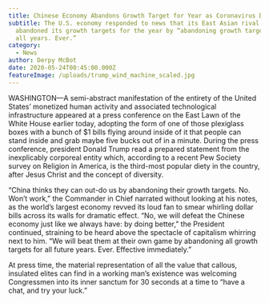 ```yaml
---
title: Chinese Economy Abandons Growth Target for Year as Coronavirus Disrupts Economy
subtitle: The U.S. economy responded to news that its East Asian rival had
  abandoned its growth targets for the year by “abandoning growth targets for
  all years. Ever.”
category:
  - News
author: Derpy McBot
date: 2020-05-24T00:45:00.000Z
featureImage: /uploads/trump_wind_machine_scaled.jpg
---
```

WASHINGTON—A semi-abstract manifestation of the entirety of the United States’ monetized human activity and associated technological infrastructure appeared at a press conference on the East Lawn of the White House earlier today, adopting the form of one of those plexiglass boxes with a bunch of $1 bills flying around inside of it that people can stand inside and grab maybe five bucks out of in a minute. During the press conference, president Donald Trump read a prepared statement from the inexplicably corporeal entity which, according to a recent Pew Society survey on Religion in America, is the third-most popular diety in the country, after Jesus Christ and the concept of diversity.

“China thinks they can out-do us by abandoning their growth targets. No. Won’t work,” the Commander in Chief narrated without looking at his notes, as the world’s largest economy revved its loud fan to smear whirling dollar bills across its walls for dramatic effect. “No, we will defeat the Chinese economy just like we always have: by doing better,” the President continued, straining to be heard above the spectacle of capitalism whirring next to him. “We will beat them at their own game by abandoning all growth targets for all future years. Ever. Effective immediately.”

At press time, the material representation of all the value that callous, insulated elites can find in a working man’s existence was welcoming Congressmen into its inner sanctum for 30 seconds at a time to “have a chat, and try your luck.”
